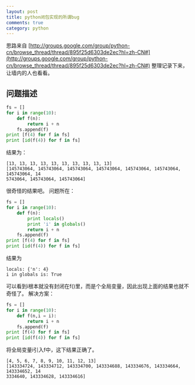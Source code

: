```yaml
---
layout: post
title: python闭包实现的所谓bug
comments: true
category: python
---
```


思路来自 [http://groups.google.com/group/python-cn/browse_thread/thread/895f25d6303de2ec?hl=zh-CN#](http://groups.google.com/group/python-cn/browse_thread/thread/895f25d6303de2ec?hl=zh-CN#)
整理记录下来，让墙内的人也看看。 

## 问题描述 

```python
fs = []
for i in range(10):
    def f(n):
        return i + n
    fs.append(f)
print [f(4) for f in fs]
print [id(f(4)) for f in fs]
```

结果为： 

```
[13, 13, 13, 13, 13, 13, 13, 13, 13, 13] 
[145743064, 145743064, 145743064, 145743064, 145743064, 145743064, 145743064, 14 
5743064, 145743064, 145743064] 
```

很奇怪的结果吧。 
问题所在： 

```python
fs = []
for i in range(10):
    def f(n):
        print locals()
        print 'i' in globals()
        return i + n
    fs.append(f)
print [f(4) for f in fs]
print [id(f(4)) for f in fs]
```

结果为 

```
locals: {'n': 4} 
i in globals is: True    
```

可以看到i根本就没有封闭在f()里，而是个全局变量，因此出现上面的结果也就不奇怪了。 
解决方案： 

```python
fs = []
for i in range(10):
    def f(n,i = i):
        return i + n
    fs.append(f)
print [f(4) for f in fs]
print [id(f(4)) for f in fs]
```

将全局变量i引入f中，这下结果正确了。 

```
[4, 5, 6, 7, 8, 9, 10, 11, 12, 13] 
[143334724, 143334712, 143334700, 143334688, 143334676, 143334664, 143334652, 14 
3334640, 143334628, 143334616]    
```
